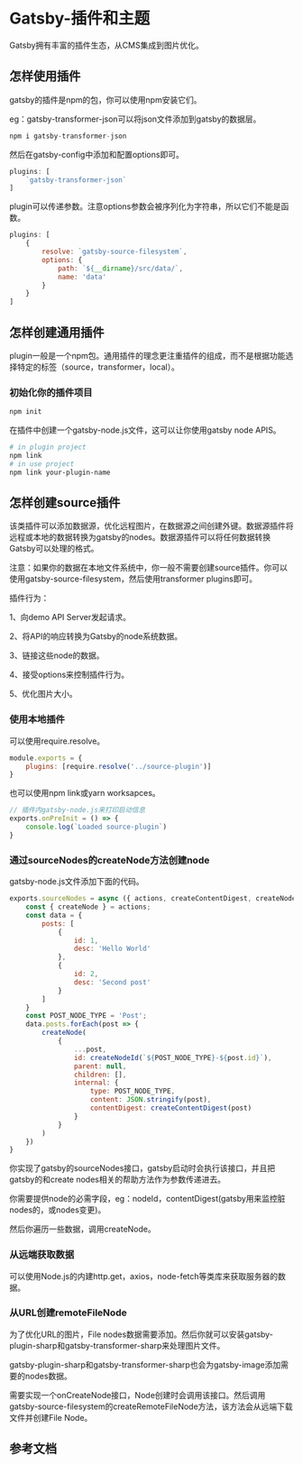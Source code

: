 # Gatsby-插件和主题

Gatsby拥有丰富的插件生态，从CMS集成到图片优化。

## 怎样使用插件

gatsby的插件是npm的包，你可以使用npm安装它们。

eg：gatsby-transformer-json可以将json文件添加到gatsby的数据层。

```js
npm i gatsby-transformer-json
```

然后在gatsby-config中添加和配置options即可。

```js
plugins: [
    `gatsby-transformer-json`
]
```

plugin可以传递参数。注意options参数会被序列化为字符串，所以它们不能是函数。

```js
plugins: [
    {
        resolve: `gatsby-source-filesystem`,
        options: {
            path: `${__dirname}/src/data/`,
            name: 'data'
        }
    }
]
```

## 怎样创建通用插件

plugin一般是一个npm包。通用插件的理念更注重插件的组成，而不是根据功能选择特定的标签（source，transformer，local）。

### 初始化你的插件项目

```bash
npm init
```

在插件中创建一个gatsby-node.js文件，这可以让你使用gatsby node APIS。

```bash
# in plugin project
npm link
# in use project
npm link your-plugin-name
```

## 怎样创建source插件

该类插件可以添加数据源，优化远程图片，在数据源之间创建外键。数据源插件将远程或本地的数据转换为gatsby的nodes。数据源插件可以将任何数据转换Gatsby可以处理的格式。

注意：如果你的数据在本地文件系统中，你一般不需要创建source插件。你可以使用gatsby-source-filesystem，然后使用transformer plugins即可。

插件行为：

1、向demo API Server发起请求。

2、将API的响应转换为Gatsby的node系统数据。

3、链接这些node的数据。

4、接受options来控制插件行为。

5、优化图片大小。


### 使用本地插件

可以使用require.resolve。

```js
module.exports = {
    plugins: [require.resolve('../source-plugin')]
}
```

也可以使用npm link或yarn worksapces。

```js
// 插件内gatsby-node.js来打印启动信息
exports.onPreInit = () => {
    console.log(`Loaded source-plugin`)
}
```

### 通过sourceNodes的createNode方法创建node

gatsby-node.js文件添加下面的代码。

```js
exports.sourceNodes = async ({ actions, createContentDigest, createNodeId, getNodesByType }) => {
    const { createNode } = actions;
    const data = {
        posts: [
            {
                id: 1,
                desc: 'Hello World'
            },
            {
                id: 2,
                desc: 'Second post'
            }
        ]
    }
    const POST_NODE_TYPE = 'Post';
    data.posts.forEach(post => {
        createNode(
            {
                ...post,
                id: createNodeId(`${POST_NODE_TYPE}-${post.id}`),
                parent: null,
                children: [],
                internal: {
                    type: POST_NODE_TYPE,
                    content: JSON.stringify(post),
                    contentDigest: createContentDigest(post)
                }
            }
        )
    })
}
```

你实现了gatsby的sourceNodes接口，gatsby启动时会执行该接口，并且把gatsby的和create nodes相关的帮助方法作为参数传递进去。

你需要提供node的必需字段，eg：nodeId，contentDigest(gatsby用来监控脏nodes的，或nodes变更)。

然后你遍历一些数据，调用createNode。

### 从远端获取数据

可以使用Node.js的内建http.get，axios，node-fetch等类库来获取服务器的数据。

### 从URL创建remoteFileNode

为了优化URL的图片，File nodes数据需要添加。然后你就可以安装gatsby-plugin-sharp和gatsby-transformer-sharp来处理图片文件。

gatsby-plugin-sharp和gatsby-transformer-sharp也会为gatsby-image添加需要的nodes数据。

需要实现一个onCreateNode接口，Node创建时会调用该接口。然后调用gatsby-source-filesystem的createRemoteFileNode方法，该方法会从远端下载文件并创建File Node。



## 参考文档

